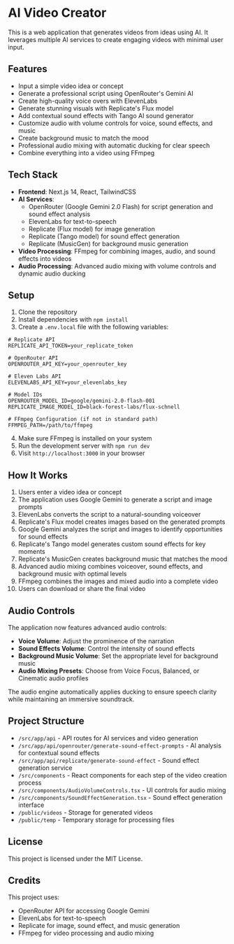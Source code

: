 # AI Video Creator

This is a web application that generates videos from ideas using AI. It leverages multiple AI services to create engaging videos with minimal user input.

## Features

- Input a simple video idea or concept
- Generate a professional script using OpenRouter's Gemini AI
- Create high-quality voice overs with ElevenLabs
- Generate stunning visuals with Replicate's Flux model
- Add contextual sound effects with Tango AI sound generator
- Customize audio with volume controls for voice, sound effects, and music
- Create background music to match the mood
- Professional audio mixing with automatic ducking for clear speech
- Combine everything into a video using FFmpeg

## Tech Stack

- **Frontend**: Next.js 14, React, TailwindCSS
- **AI Services**:
  - OpenRouter (Google Gemini 2.0 Flash) for script generation and sound effect analysis
  - ElevenLabs for text-to-speech
  - Replicate (Flux model) for image generation
  - Replicate (Tango model) for sound effect generation
  - Replicate (MusicGen) for background music generation
- **Video Processing**: FFmpeg for combining images, audio, and sound effects into videos
- **Audio Processing**: Advanced audio mixing with volume controls and dynamic audio ducking

## Setup

1. Clone the repository
2. Install dependencies with `npm install`
3. Create a `.env.local` file with the following variables:
```
# Replicate API
REPLICATE_API_TOKEN=your_replicate_token

# OpenRouter API
OPENROUTER_API_KEY=your_openrouter_key

# Eleven Labs API
ELEVENLABS_API_KEY=your_elevenlabs_key

# Model IDs
OPENROUTER_MODEL_ID=google/gemini-2.0-flash-001
REPLICATE_IMAGE_MODEL_ID=black-forest-labs/flux-schnell

# FFmpeg Configuration (if not in standard path)
FFMPEG_PATH=/path/to/ffmpeg
```
4. Make sure FFmpeg is installed on your system
5. Run the development server with `npm run dev`
6. Visit `http://localhost:3000` in your browser

## How It Works

1. Users enter a video idea or concept
2. The application uses Google Gemini to generate a script and image prompts
3. ElevenLabs converts the script to a natural-sounding voiceover
4. Replicate's Flux model creates images based on the generated prompts
5. Google Gemini analyzes the script and images to identify opportunities for sound effects
6. Replicate's Tango model generates custom sound effects for key moments
7. Replicate's MusicGen creates background music that matches the mood
8. Advanced audio mixing combines voiceover, sound effects, and background music with optimal levels
9. FFmpeg combines the images and mixed audio into a complete video
10. Users can download or share the final video

## Audio Controls

The application now features advanced audio controls:

- **Voice Volume**: Adjust the prominence of the narration
- **Sound Effects Volume**: Control the intensity of sound effects 
- **Background Music Volume**: Set the appropriate level for background music
- **Audio Mixing Presets**: Choose from Voice Focus, Balanced, or Cinematic audio profiles

The audio engine automatically applies ducking to ensure speech clarity while maintaining an immersive soundtrack.

## Project Structure

- `/src/app/api` - API routes for AI services and video generation
- `/src/app/api/openrouter/generate-sound-effect-prompts` - AI analysis for contextual sound effects
- `/src/app/api/replicate/generate-sound-effect` - Sound effect generation service
- `/src/components` - React components for each step of the video creation process
- `/src/components/AudioVolumeControls.tsx` - UI controls for audio mixing
- `/src/components/SoundEffectGeneration.tsx` - Sound effect generation interface
- `/public/videos` - Storage for generated videos
- `/public/temp` - Temporary storage for processing files

## License

This project is licensed under the MIT License.

## Credits

This project uses:
- OpenRouter API for accessing Google Gemini
- ElevenLabs for text-to-speech
- Replicate for image, sound effect, and music generation
- FFmpeg for video processing and audio mixing